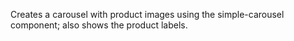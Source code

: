 Creates a carousel with product images using the simple-carousel component; also shows the product labels.
